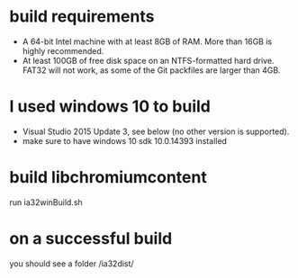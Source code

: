 
# build requirements

* A 64-bit Intel machine with at least 8GB of RAM. More than 16GB is highly recommended.
* At least 100GB of free disk space on an NTFS-formatted hard drive. FAT32 will not work, as some of the Git packfiles are larger than 4GB.

# I used windows 10 to build
* Visual Studio 2015 Update 3, see below (no other version is supported).
* make sure to have windows 10 sdk 10.0.14393 installed

# build libchromiumcontent

run ia32winBuild.sh

# on a successful build

you should see a folder /ia32dist/

